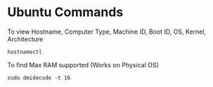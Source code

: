 # Ubuntu Commands 

To view Hostname, Computer Type, Machine ID, Boot ID, OS, Kernel, Architecture
```
hostnamectl
```
To find Max RAM supported (Works on Physical OS)
```
sudo dmidecode -t 16
```
